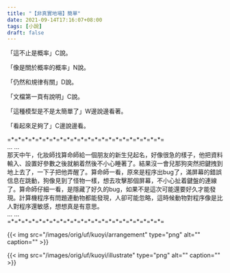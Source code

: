 ```yaml
---
title: "【非真實地場】簡單"
date: 2021-09-14T17:16:07+08:00
tags: [小說]
draft: false
---
```


「這不止是概率」C說。

「像是關於概率的概率」N說。

「仍然和規律有關」D說。

「文檔第一頁有說明」C說。

「這種模型是不是太簡單了」W邊說邊看著。

「看起來足夠了」C邊說邊看。

=\*=\*=\*=\*=\*=\*=\*=\*=\*=\*=\*=\*=\*=\*=\*=\*=\*=\*=\*=\*=\*=\*=  
… …  
那天中午，化妝師找算命師給一個朋友的新生兒起名，好像很急的樣子，他把資料輸入、設置好參數之後就躺着然後不小心睡著了。結果沒一會兒那狗突然把鍵拽到地上去了，一下子把他弄醒了。算命師一看，原來是程序出bug了，滿屏幕的錯誤信息在跳動，狗像見到了怪物一樣，想去攻擊那個屏幕，不小心扯着鍵盤的連線了。算命師仔細一看，是隱藏了好久的bug，如果不是這次可能還要好久才能發現。計算機程序有問題連動物都能發現，人卻可能忽略，這時候動物對程序像是比人對程序還敏感，想想真是有意思。  
… …  
=\*=\*=\*=\*=\*=\*=\*=\*=\*=\*=\*=\*=\*=\*=\*=\*=\*=\*=\*=\*=\*=\*=  

{{< img src="/images/orig/uf/kuoyi/arrangement" type="png" alt="" caption="" >}}

{{< img src="/images/orig/uf/kuoyi/illustrate" type="png" alt="" caption="" >}}